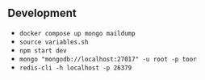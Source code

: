 ## Development

- `docker compose up mongo maildump`
- `source variables.sh`
- `npm start dev`
- `mongo "mongodb://localhost:27017" -u root -p toor`
- `redis-cli -h localhost -p 26379`
